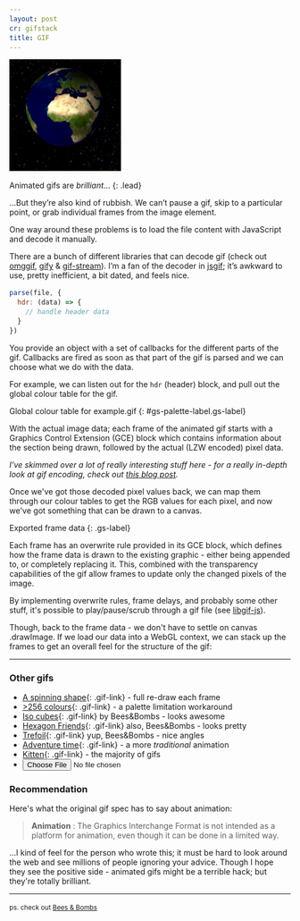 ```yaml
---
layout: post
cr: gifstack
title: GIF
---
```


<div id="gs-choose">
<img src="/img/example.gif" id="gs-file-preview" />
</div>

Animated gifs are _brilliant_…
{: .lead}

…But they’re also kind of rubbish. We can’t pause a gif, skip to a particular point, or grab individual frames from the image element.

One way around these problems is to load the file content with JavaScript and decode it manually.

There are a bunch of different libraries that can decode gif (check out [omggif][omggif], [gify][gify] & [gif-stream][gif-stream]). I’m a fan of the decoder in [jsgif][jsgif]; it’s awkward to use, pretty inefficient, a bit dated, and feels nice.

```js
parse(file, {
  hdr: (data) => {
    // handle header data
  }
})
```

You provide an object with a set of callbacks for the different parts of the gif.  Callbacks are fired as soon as that part of the gif is parsed and we can choose what we do with the data.

For example, we can listen out for the `hdr` (header) block, and pull out the global colour table for the gif.

<canvas id="gs-palette"></canvas>
Global colour table for example.gif
{: #gs-palette-label.gs-label}

With the actual image data; each frame of the animated gif starts with a Graphics Control Extension (GCE) block which contains information about the section being drawn, followed by the actual (LZW encoded) pixel data.

_I've skimmed over a lot of really interesting stuff here - for a really in-depth look at gif encoding, check out [this blog post](bytebybyte)._

Once we've got those decoded pixel values back, we can map them through our colour tables to get the RGB values for each pixel, and now we've got something that can be drawn to a canvas.

<canvas id="gs-canvas" width="500" height="500"></canvas>
Exported frame data
{: .gs-label}

Each frame has an overwrite rule provided in its GCE block, which defines how the frame data is drawn to the existing graphic - either being appended to, or completely replacing it. This, combined with the transparency capabilities of the gif allow frames to update only the changed pixels of the image.


By implementing overwrite rules, frame delays, and probably some other stuff, it's possible to play/pause/scrub through a gif file (see [libgif-js][buzzfeed-libgif]).

Though, back to the frame data - we don't have to settle on canvas .drawImage. If we load our data into a WebGL context, we can stack up the frames to get an overall feel for the structure of the gif:

<canvas id="gs-three" width="500" height="500"></canvas>

<hr />

### Other gifs

* [A spinning shape](/img/example-overwrite.gif){: .gif-link} - full re-draw each frame
* [>256 colours](/img/example-colours.gif){: .gif-link} - a palette limitation workaround
* [Iso cubes](/img/example-iso.gif){: .gif-link} by Bees&Bombs - looks awesome
* [Hexagon Friends](/img/example-bb-hex-friends.gif){: .gif-link} also, Bees&Bombs - looks pretty
* [Trefoil](/img/example-trefoil.gif){: .gif-link} yup, Bees&Bombs - nice angles
* [Adventure time](/img/example-adventure.gif){: .gif-link} - a more _traditional_ animation
* [Kitten](/img/example-kitten.gif){: .gif-link} - the majority of gifs
* <input type="file" accept=".gif" id="gs-choose-file"/>

### Recommendation

Here's what the original gif spec has to say about animation:

> **Animation** : The Graphics Interchange Format is not intended as a platform for animation, even though it can be done in a limited way.

…I kind of feel for the person who wrote this; it must be hard to look around the web and see millions of people ignoring your advice<!--, and have the GIF become synonymous for the thing that it's worst at-->. Though I hope they see the positive side - animated gifs might be a terrible hack; but they're totally brilliant.

---

<small>ps. check out [Bees & Bombs][bb]</small>


[bb]: http://beesandbombs.tumblr.com/
[bytebybyte]: http://matthewflickinger.com/lab/whatsinagif/bits_and_bytes.asp
[jsgif]: http://slbkbs.org/jsgif/
[omggif]: https://github.com/deanm/omggif
[gify]: https://github.com/rfrench/gify
[gif-stream]: https://github.com/devongovett/gif-stream
[gifuct]: https://github.com/matt-way/gifuct-js
[gif.js]: https://github.com/jnordberg/gif.js
[buzzfeed-libgif]: https://github.com/buzzfeed/libgif-js


<!--
http://commandlinefanatic.com/cgi-bin/showarticle.cgi?article=art011
http://blog.pkh.me/p/21-high-quality-gif-with-ffmpeg.html
-->
